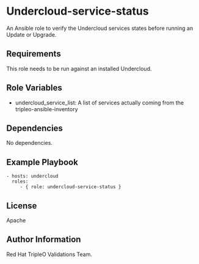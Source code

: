 Undercloud-service-status
=========================

An Ansible role to verify the Undercloud services states before running an
Update or Upgrade.

Requirements
------------

This role needs to be run against an installed Undercloud.

Role Variables
--------------

- undercloud_service_list: A list of services actually coming from the tripleo-ansible-inventory

Dependencies
------------

No dependencies.

Example Playbook
----------------


    - hosts: undercloud
      roles:
         - { role: undercloud-service-status }

License
-------

Apache

Author Information
------------------

Red Hat TripleO Validations Team.
